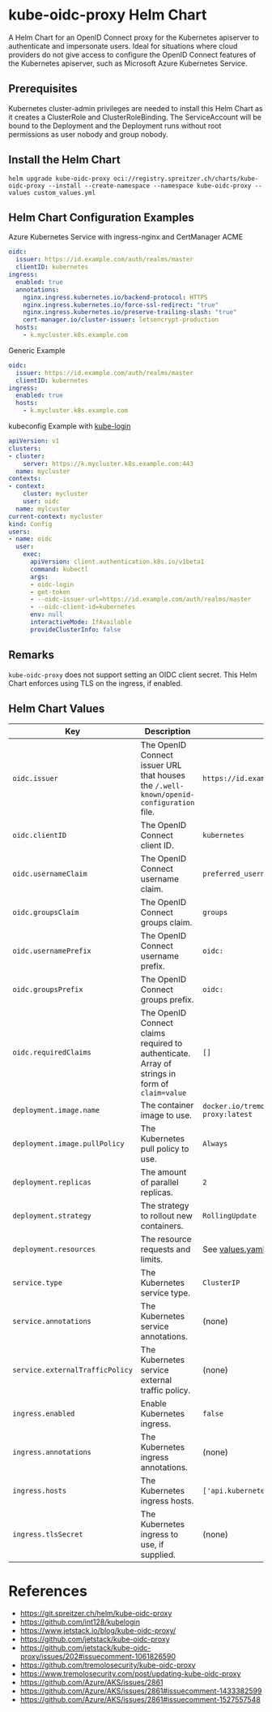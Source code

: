 # kube-oidc-proxy Helm Chart

A Helm Chart for an OpenID Connect proxy for the Kubernetes apiserver to authenticate and impersonate users. Ideal for situations where cloud providers do not give access to configure the OpenID Connect features of the Kubernetes apiserver, such as Microsoft Azure Kubernetes Service.

## Prerequisites

Kubernetes cluster-admin privileges are needed to install this Helm Chart as it creates a ClusterRole and ClusterRoleBinding. The ServiceAccount will be bound to the Deployment and the Deployment runs without root permissions as user nobody and group nobody.

## Install the Helm Chart

```shell
helm upgrade kube-oidc-proxy oci://registry.spreitzer.ch/charts/kube-oidc-proxy --install --create-namespace --namespace kube-oidc-proxy --values custom_values.yml
```

## Helm Chart Configuration Examples

Azure Kubernetes Service with ingress-nginx and CertManager ACME

```yaml
oidc:
  issuer: https://id.example.com/auth/realms/master
  clientID: kubernetes
ingress:
  enabled: true
  annotations:
    nginx.ingress.kubernetes.io/backend-protocol: HTTPS
    nginx.ingress.kubernetes.io/force-ssl-redirect: "true"
    nginx.ingress.kubernetes.io/preserve-trailing-slash: "true"
    cert-manager.io/cluster-issuer: letsencrypt-production
  hosts:
    - k.mycluster.k8s.example.com
```

Generic Example

```yaml
oidc:
  issuer: https://id.example.com/auth/realms/master
  clientID: kubernetes
ingress:
  enabled: true
  hosts:
    - k.mycluster.k8s.example.com
```

kubeconfig Example with [kube-login](https://github.com/int128/kubelogin)

```yaml
apiVersion: v1
clusters:
- cluster:
    server: https://k.mycluster.k8s.example.com:443
  name: mycluster
contexts:
- context:
    cluster: mycluster
    user: oidc
  name: mylcuster
current-context: mycluster
kind: Config
users:
- name: oidc
  user:
    exec:
      apiVersion: client.authentication.k8s.io/v1beta1
      command: kubectl
      args:
      - oidc-login
      - get-token
      - --oidc-issuer-url=https://id.example.com/auth/realms/master
      - --oidc-client-id=kubernetes
      env: null
      interactiveMode: IfAvailable
      provideClusterInfo: false
```

## Remarks

`kube-oidc-proxy` does not support setting an OIDC client secret. This Helm Chart enforces using TLS on the ingress, if enabled.

## Helm Chart Values

| Key | Description | Default |
|---|---|---|
| `oidc.issuer` | The OpenID Connect issuer URL that houses the `/.well-known/openid-configuration` file. | `https://id.example.com/auth/realms/master` |
| `oidc.clientID` | The OpenID Connect client ID. | `kubernetes` |
| `oidc.usernameClaim` | The OpenID Connect username claim. | `preferred_username` |
| `oidc.groupsClaim` | The OpenID Connect groups claim. | `groups` |
| `oidc.usernamePrefix` | The OpenID Connect username prefix. | `oidc:` |
| `oidc.groupsPrefix` | The OpenID Connect groups prefix. | `oidc:` |
| `oidc.requiredClaims` | The OpenID Connect claims required to authenticate. Array of strings in form of `claim=value` | `[]` |
| `deployment.image.name` | The container image to use. | `docker.io/tremolosecurity/kube-oidc-proxy:latest` |
| `deployment.image.pullPolicy` | The Kubernetes pull policy to use. | `Always` |
| `deployment.replicas` | The amount of parallel replicas. | `2` |
| `deployment.strategy` | The strategy to rollout new containers. | `RollingUpdate` |
| `deployment.resources` | The resource requests and limits. | See [values.yaml](/values.yaml) |
| `service.type` | The Kubernetes service type. | `ClusterIP` |
| `service.annotations` | The Kubernetes service annotations. | (none) |
| `service.externalTrafficPolicy` | The Kubernetes service external traffic policy. | (none) |
| `ingress.enabled` | Enable Kubernetes ingress. | `false` |
| `ingress.annotations` | The Kubernetes ingress annotations. | (none) |
| `ingress.hosts` | The Kubernetes ingress hosts. | `['api.kubernetes.example.com']` |
| `ingress.tlsSecret` | The Kubernetes ingress to use, if supplied. | (none) |

# References

* https://git.spreitzer.ch/helm/kube-oidc-proxy
* https://github.com/int128/kubelogin
* https://www.jetstack.io/blog/kube-oidc-proxy/
* https://github.com/jetstack/kube-oidc-proxy
* https://github.com/jetstack/kube-oidc-proxy/issues/202#issuecomment-1061826590
* https://github.com/tremolosecurity/kube-oidc-proxy
* https://www.tremolosecurity.com/post/updating-kube-oidc-proxy
* https://github.com/Azure/AKS/issues/2861
* https://github.com/Azure/AKS/issues/2861#issuecomment-1433382599
* https://github.com/Azure/AKS/issues/2861#issuecomment-1527557548
